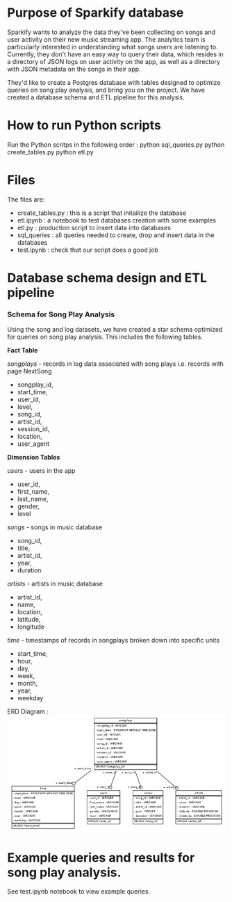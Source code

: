 # Purpose of Sparkify database

Sparkify wants to analyze the data they've been collecting on songs and user activity on their new music streaming app. The analytics team is particularly interested in understanding what songs users are listening to. Currently, they don't have an easy way to query their data, which resides in a directory of JSON logs on user activity on the app, as well as a directory with JSON metadata on the songs in their app.

They'd like to create a Postgres database with tables designed to optimize queries on song play analysis, and bring you on the project. We have created a database schema and ETL pipeline for this analysis.

# How to run Python scripts

Run the Python scritps in the following order :
python sql_queries.py
python create_tables.py
python etl.py

# Files

The files are:
- create_tables.py : this is a script that initailize the database
- etl.ipynb : a notebook to test databases creation with some examples
- etl.py : production script to insert data into databases
- sql_queries : all queries needed to create, drop and insert data in the databases
- test.ipynb : check that our script does a good job

# Database schema design and ETL pipeline
### Schema for Song Play Analysis

Using the song and log datasets, we have created a star schema optimized for queries on song play analysis. 
This includes the following tables.

**Fact Table**

*songplays* - records in log data associated with song plays i.e. records with page NextSong
* songplay_id, 
* start_time, 
* user_id, 
* level, 
* song_id, 
* artist_id, 
* session_id, 
* location, 
* user_agent

**Dimension Tables**

*users* - users in the app
* user_id, 
* first_name, 
* last_name, 
* gender, 
* level

*songs* - songs in music database
* song_id, 
* title, 
* artist_id, 
* year, 
* duration

*artists* - artists in music database
* artist_id, 
* name, 
* location, 
* latitude, 
* longitude
    
*time* - timestamps of records in songplays broken down into specific units
* start_time, 
* hour, 
* day, 
* week, 
* month, 
* year, 
* weekday

ERD Diagram :
![ERD diagram](sparkifydb_erd.png)

# Example queries and results for song play analysis.
See test.ipynb notebook to view example queries.